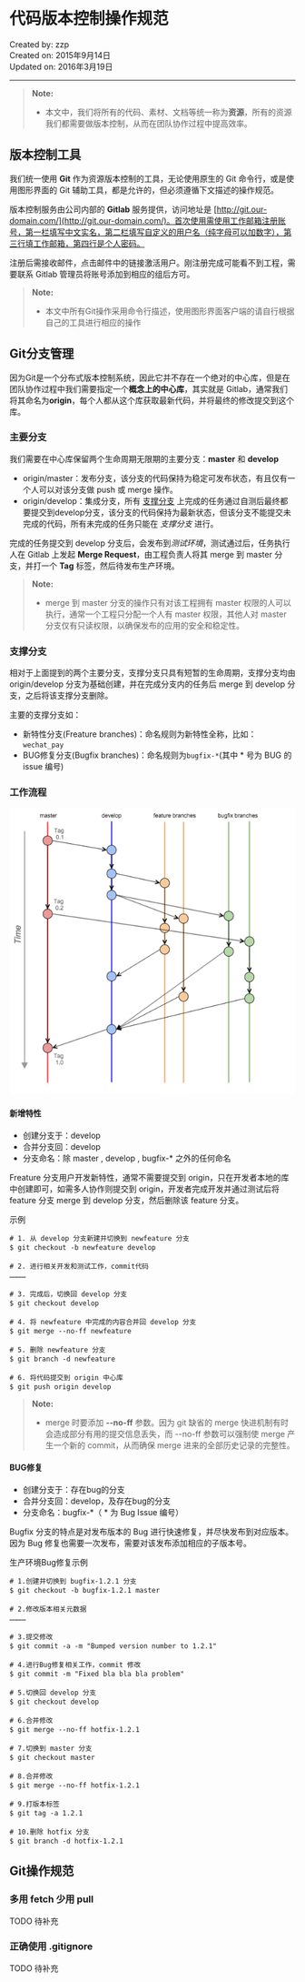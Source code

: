 # 代码版本控制操作规范

Created by: zzp<br>
Created on: 2015年9月14日<br>
Updated on: 2016年3月19日

------

> **Note:**
>
> * 本文中，我们将所有的代码、素材、文档等统一称为**资源**，所有的资源我们都需要做版本控制，从而在团队协作过程中提高效率。

## 版本控制工具

我们统一使用 **Git** 作为资源版本控制的工具，无论使用原生的 Git 命令行，或是使用图形界面的 Git 辅助工具，都是允许的，但必须遵循下文描述的操作规范。

版本控制服务由公司内部的 **Gitlab** 服务提供，访问地址是 [http://git.our-domain.com/](http://git.our-domain.com/)。首次使用需使用工作邮箱注册账号，第一栏填写中文实名，第二栏填写自定义的用户名（纯字母可以加数字），第三行填工作邮箱，第四行是个人密码。

注册后需接收邮件，点击邮件中的链接激活用户。刚注册完成可能看不到工程，需要联系 Gitlab 管理员将账号添加到相应的组后方可。

> **Note:**
> 
> * 本文中所有Git操作采用命令行描述，使用图形界面客户端的请自行根据自己的工具进行相应的操作


## Git分支管理

因为Git是一个分布式版本控制系统，因此它并不存在一个绝对的中心库，但是在团队协作过程中我们需要指定一个**概念上的中心库**，其实就是 Gitlab，通常我们将其命名为**origin**，每个人都从这个库获取最新代码，并将最终的修改提交到这个库。

### 主要分支

我们需要在中心库保留两个生命周期无限期的主要分支：**master** 和 **develop**

* origin/master：发布分支，该分支的代码保持为稳定可发布状态，有且仅有一个人可以对该分支做 push 或 merge 操作。
* origin/develop：集成分支，所有 [支撑分支](#支撑分支) 上完成的任务通过自测后最终都要提交到develop分支，该分支的代码保持为最新状态，但该分支不能提交未完成的代码，所有未完成的任务只能在 *支撑分支* 进行。

完成的任务提交到 develop 分支后，会发布到*测试环境*，测试通过后，任务执行人在 Gitlab 上发起 **Merge Request**，由工程负责人将其 merge 到 master 分支，并打一个 **Tag** 标签，然后待发布生产环境。
> **Note:**
>
> * merge 到 master 分支的操作只有对该工程拥有 master 权限的人可以执行，通常一个工程只分配一个人有 master 权限，其他人对 master 分支仅有只读权限，以确保发布的应用的安全和稳定性。

### 支撑分支

相对于上面提到的两个主要分支，支撑分支只具有短暂的生命周期，支撑分支均由 origin/develop 分支为基础创建，并在完成分支内的任务后 merge 到 develop 分支，之后将该支撑分支删除。

主要的支撑分支如：

* 新特性分支(Freature branches)：命名规则为新特性全称，比如：`wechat_pay`
* BUG修复分支(Bugfix branches)：命名规则为`bugfix-*`(其中 * 号为 BUG 的 issue 编号)

### 工作流程

![Git工作流程](./git_workflow.png)

#### 新增特性

* 创建分支于：develop
* 合并分支回：develop
* 分支命名：除 master , develop , bugfix-* 之外的任何命名

Freature 分支用户开发新特性，通常不需要提交到 origin，只在开发者本地的库中创建即可，如需多人协作则提交到 origin，开发者完成开发并通过测试后将 feature 分支 merge 到 develop 分支，然后删除该 feature 分支。

示例

```
# 1. 从 develop 分支新建并切换到 newfeature 分支
$ git checkout -b newfeature develop

# 2. 进行相关开发和测试工作，commit代码
…………

# 3. 完成后，切换回 develop 分支
$ git checkout develop

# 4. 将 newfeature 中完成的内容合并回 develop 分支
$ git merge --no-ff newfeature

# 5. 删除 newfeature 分支
$ git branch -d newfeature

# 6. 将代码提交到 origin 中心库
$ git push origin develop
```

> **Note:**
> 
> * merge 时要添加 **--no-ff** 参数。因为 git 缺省的 merge 快进机制有时会造成部分有用的提交信息丢失，而 --no-ff 参数可以强制使 merge 产生一个新的 commit，从而确保 merge 进来的全部历史记录的完整性。

#### BUG修复

* 创建分支于：存在bug的分支
* 合并分支回：develop，及存在bug的分支
* 分支命名：bugfix-*（ \* 为 Bug Issue 编号）

Bugfix 分支的特点是对发布版本的 Bug 进行快速修复，并尽快发布到对应版本。因为 Bug 修复也需要一次发布，需要对该发布添加相应的子版本号。

生产环境Bug修复示例

```
# 1.创建并切换到 bugfix-1.2.1 分支
$ git checkout -b bugfix-1.2.1 master

# 2.修改版本相关元数据
…………

# 3.提交修改
$ git commit -a -m "Bumped version number to 1.2.1"

# 4.进行Bug修复相关工作，commit 修改
$ git commit -m "Fixed bla bla bla problem"

# 5.切换回 develop 分支
$ git checkout develop

# 6.合并修改
$ git merge --no-ff hotfix-1.2.1

# 7.切换到 master 分支
$ git checkout master

# 8.合并修改
$ git merge --no-ff hotfix-1.2.1

# 9.打版本标签
$ git tag -a 1.2.1

# 10.删除 hotfix 分支
$ git branch -d hotfix-1.2.1
```

## Git操作规范

### 多用 fetch 少用 pull
TODO 待补充

### 正确使用 .gitignore
TODO 待补充

